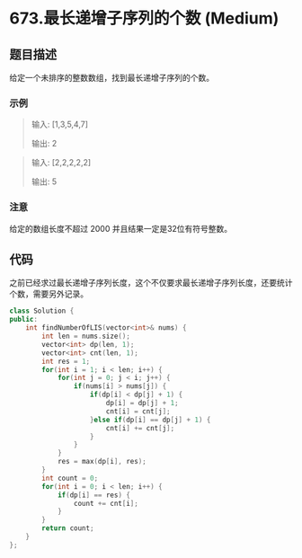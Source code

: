 # 673.最长递增子序列的个数 (Medium)

## 题目描述

给定一个未排序的整数数组，找到最长递增子序列的个数。

### 示例

> 输入: [1,3,5,4,7]
> 
> 输出: 2

> 输入: [2,2,2,2,2]
> 
> 输出: 5

### 注意

给定的数组长度不超过 2000 并且结果一定是32位有符号整数。

## 代码

之前已经求过最长递增子序列长度，这个不仅要求最长递增子序列长度，还要统计个数，需要另外记录。


```c++ tab="dp"
class Solution {
public:
    int findNumberOfLIS(vector<int>& nums) {
        int len = nums.size();
        vector<int> dp(len, 1);
        vector<int> cnt(len, 1);
        int res = 1;
        for(int i = 1; i < len; i++) {
            for(int j = 0; j < i; j++) {
                if(nums[i] > nums[j]) {
                    if(dp[i] < dp[j] + 1) {
                        dp[i] = dp[j] + 1;
                        cnt[i] = cnt[j];
                    }else if(dp[i] == dp[j] + 1) {
                        cnt[i] += cnt[j];
                    }
                }
            }
            res = max(dp[i], res);
        }
        int count = 0;
        for(int i = 0; i < len; i++) {
            if(dp[i] == res) {
                count += cnt[i];
            }
        }
        return count;
    }
};
```